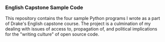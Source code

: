 ### English Capstone Sample Code
This repository contains the four sample Python programs I wrote as a part of Drake's English capstone course.  The project is a culmination of my dealing with issues of access to, propagation of, and political implications for the "writing culture" of open source code.  
